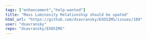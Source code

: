 ```yaml
---
tags: ["enhancement","help-wanted"]
title: "Mass Luminosity Relationship should be upated"
html_url: "https://github.com/dsavransky/EXOSIMS/issues/109"
user: "dsavransky"
repo: "dsavransky/EXOSIMS"
---
```


